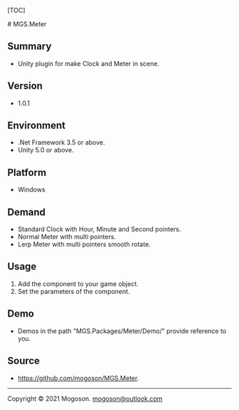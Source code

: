 [TOC]

﻿# MGS.Meter

## Summary
- Unity plugin for make Clock and Meter in scene.

## Version

- 1.0.1

## Environment
- .Net Framework 3.5 or above.
- Unity 5.0 or above.

## Platform

- Windows

## Demand

- Standard Clock with Hour, Minute and Second pointers.
- Normal Meter with multi pointers.
- Lerp Meter with multi pointers smooth rotate.

## Usage

1. Add the component to your game object.
2. Set the parameters of the component.

## Demo
- Demos in the path "MGS.Packages/Meter/Demo/" provide reference to you.

## Source

- https://github.com/mogoson/MGS.Meter.

------

Copyright © 2021 Mogoson.	mogoson@outlook.com